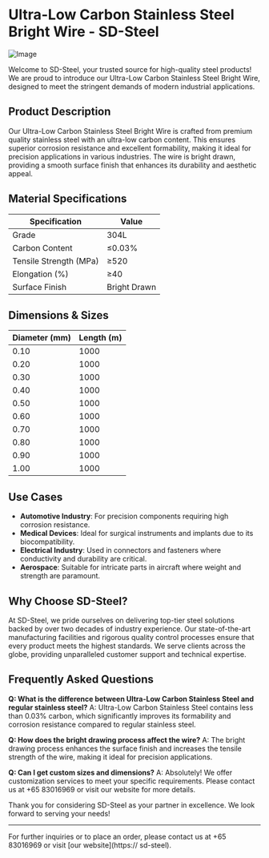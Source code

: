 # Ultra-Low Carbon Stainless Steel Bright Wire - SD-Steel

![Image](https://github.com/user-attachments/assets/2567258e-e124-4816-932d-1809bd27ef0b)

Welcome to SD-Steel, your trusted source for high-quality steel products! We are proud to introduce our Ultra-Low Carbon Stainless Steel Bright Wire, designed to meet the stringent demands of modern industrial applications.

## Product Description

Our Ultra-Low Carbon Stainless Steel Bright Wire is crafted from premium quality stainless steel with an ultra-low carbon content. This ensures superior corrosion resistance and excellent formability, making it ideal for precision applications in various industries. The wire is bright drawn, providing a smooth surface finish that enhances its durability and aesthetic appeal.

## Material Specifications

| Specification | Value |
|---------------|-------|
| Grade         | 304L  |
| Carbon Content| ≤0.03%|
| Tensile Strength (MPa) | ≥520 |
| Elongation (%) | ≥40 |
| Surface Finish | Bright Drawn |

## Dimensions & Sizes

| Diameter (mm) | Length (m) |
|---------------|------------|
| 0.10          | 1000       |
| 0.20          | 1000       |
| 0.30          | 1000       |
| 0.40          | 1000       |
| 0.50          | 1000       |
| 0.60          | 1000       |
| 0.70          | 1000       |
| 0.80          | 1000       |
| 0.90          | 1000       |
| 1.00          | 1000       |

## Use Cases

- **Automotive Industry**: For precision components requiring high corrosion resistance.
- **Medical Devices**: Ideal for surgical instruments and implants due to its biocompatibility.
- **Electrical Industry**: Used in connectors and fasteners where conductivity and durability are critical.
- **Aerospace**: Suitable for intricate parts in aircraft where weight and strength are paramount.

## Why Choose SD-Steel?

At SD-Steel, we pride ourselves on delivering top-tier steel solutions backed by over two decades of industry experience. Our state-of-the-art manufacturing facilities and rigorous quality control processes ensure that every product meets the highest standards. We serve clients across the globe, providing unparalleled customer support and technical expertise.

## Frequently Asked Questions

**Q: What is the difference between Ultra-Low Carbon Stainless Steel and regular stainless steel?**
A: Ultra-Low Carbon Stainless Steel contains less than 0.03% carbon, which significantly improves its formability and corrosion resistance compared to regular stainless steel.

**Q: How does the bright drawing process affect the wire?**
A: The bright drawing process enhances the surface finish and increases the tensile strength of the wire, making it ideal for precision applications.

**Q: Can I get custom sizes and dimensions?**
A: Absolutely! We offer customization services to meet your specific requirements. Please contact us at +65 83016969 or visit our website for more details.

Thank you for considering SD-Steel as your partner in excellence. We look forward to serving your needs!

---

For further inquiries or to place an order, please contact us at +65 83016969 or visit [our website](https:// sd-steel).